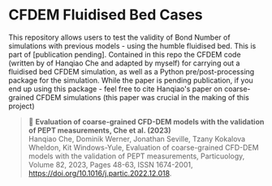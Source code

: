 # CFDEM Fluidised Bed Cases

This repository allows users to test the validity of Bond Number of simulations with previous models - using the humble fluidised bed. This is part of [publication pending]. 
Contained in this repo the CFDEM code (written by of Hanqiao Che and adapted by myself) for carrying out a fluidised bed CFDEM simulation, as well as a Python pre/post-processing package for the simulation.
While the paper is pending publication, if you end up using this package - feel free to cite Hanqiao's paper on coarse-grained CFDEM simulations (this paper was crucial in the making of this project)

> 📘 **Evaluation of coarse-grained CFD-DEM models with the validation of PEPT measurements, Che et al. (2023)** <br>
> Hanqiao Che, Dominik Werner, Jonathan Seville, Tzany Kokalova Wheldon, Kit Windows-Yule, Evaluation of coarse-grained CFD-DEM models with the validation of PEPT measurements, Particuology,
Volume 82,
2023,
Pages 48-63,
ISSN 1674-2001,
https://doi.org/10.1016/j.partic.2022.12.018.
